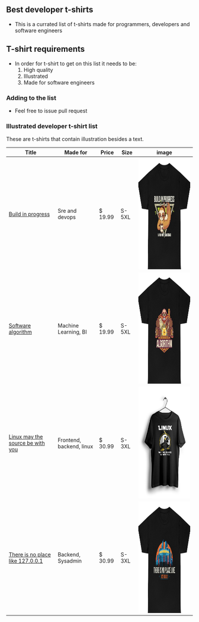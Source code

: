 ## Best developer t-shirts

- This is a currated list of t-shirts made for programmers, developers and software engineers

## T-shirt requirements

- In order for t-shirt to get on this list it needs to be:
  1. High quality
  2. Illustrated
  3. Made for software engineers

### Adding to the list

- Feel free to issue pull request

### Illustrated developer t-shirt list

These are t-shirts that contain illustration besides a text.

| Title                                                                                                           | Made for                 | Price   | Size  | image                                                                                                                                                                                                  |
| --------------------------------------------------------------------------------------------------------------- | ------------------------ | ------- | ----- | ------------------------------------------------------------------------------------------------------------------------------------------------------------------------------------------------------ |
| [Build in progress](https://www.devshirt.club/developer-shirt/build-in-progress)                                | Sre and devops           | $ 19.99 | S-5XL | [<img src="./developer-tshirt/build_in_progress.jpeg" alt="build in progress" height="300">](https://www.devshirt.club/developer-shirt/build-in-progress)                                              |
| [Software algorithm](https://www.devshirt.club/developer-shirt/software-algorithm)                              | Machine Learning, BI     | $ 19.99 | S-5XL | [<img src="./developer-tshirt/software_algorithm.jpeg" alt="software algorithm" height="300">](https://www.devshirt.club/developer-shirt/software-algorithm)                                           |
| [Linux may the source be with you](https://crazymonk.in/linux-may-be-source-be-with-you-half-sleeve-t-shirt/)   | Frontend, backend, linux | $ 30.99 | S-3XL | [<img src="./developer-tshirt/linux_may_the_source_be_with_you.jpeg" alt="linux may the source be with you" height="300">](https://crazymonk.in/linux-may-be-source-be-with-you-half-sleeve-t-shirt/)  |
| [There is no place like 127.0.0.1](https://www.devshirt.club/developer-shirt/there-is-no-place-like-127-0-0-1/) | Backend, Sysadmin        | $ 30.99 | S-3XL | [<img src="./developer-tshirt/there_is_no_place_like_127.0.0.1.jpeg" alt="there is no place like 127.0.0.1" height="300">](https://www.devshirt.club/developer-shirt/there-is-no-place-like-127-0-0-1) |
